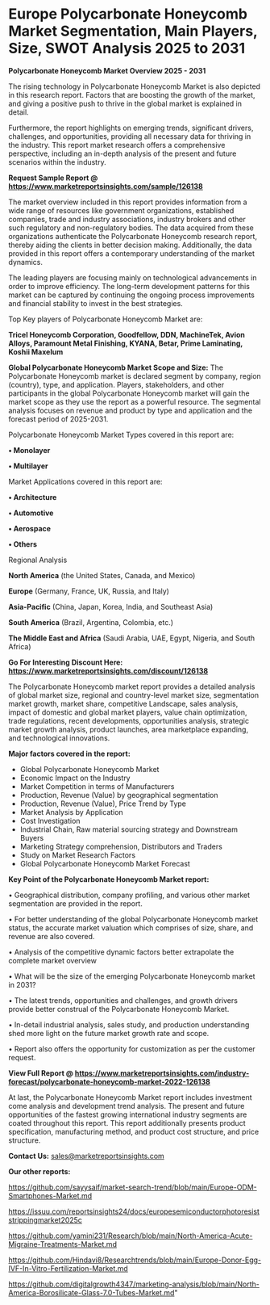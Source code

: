 # Europe Polycarbonate Honeycomb Market Segmentation, Main Players, Size, SWOT Analysis 2025 to 2031

<Strong> Polycarbonate Honeycomb Market Overview 2025 - 2031</strong>

The rising technology in Polycarbonate Honeycomb Market is also depicted in this research report. Factors that are boosting the growth of the market, and giving a positive push to thrive in the global market is explained in detail.

Furthermore, the report highlights on emerging trends, significant drivers, challenges, and opportunities, providing all necessary data for thriving in the industry. This report market research offers a comprehensive perspective, including an in-depth analysis of the present and future scenarios within the industry.

<strong>Request Sample Report @ <a href=https://www.marketreportsinsights.com/sample/126138>https://www.marketreportsinsights.com/sample/126138</a></strong>

The market overview included in this report provides information from a wide range of resources like government organizations, established companies, trade and industry associations, industry brokers and other such regulatory and non-regulatory bodies. The data acquired from these organizations authenticate the Polycarbonate Honeycomb research report, thereby aiding the clients in better decision making. Additionally, the data provided in this report offers a contemporary understanding of the market dynamics.

The leading players are focusing mainly on technological advancements in order to improve efficiency. The long-term development patterns for this market can be captured by continuing the ongoing process improvements and financial stability to invest in the best strategies.

Top Key players of Polycarbonate Honeycomb Market are:

<strong>Tricel Honeycomb Corporation, Goodfellow, DDN, MachineTek, Avion Alloys, Paramount Metal Finishing, KYANA, Betar, Prime Laminating, Koshii Maxelum</strong>

<strong><b>Global Polycarbonate Honeycomb Market Scope and Size:</b></strong>
The Polycarbonate Honeycomb market is declared segment by company, region (country), type, and application. Players, stakeholders, and other participants in the global Polycarbonate Honeycomb market will gain the market scope as they use the report as a powerful resource. The segmental analysis focuses on revenue and product by type and application and the forecast period of 2025-2031.

Polycarbonate Honeycomb Market Types covered in this report are:

<strong>• Monolayer

• Multilayer</strong>

Market Applications covered in this report are:

<strong>• Architecture

• Automotive

• Aerospace

• Others</strong> 

Regional Analysis

<strong>North America</strong> (the United States, Canada, and Mexico)

<strong>Europe</strong> (Germany, France, UK, Russia, and Italy)

<strong>Asia-Pacific</strong> (China, Japan, Korea, India, and Southeast Asia)

<strong>South America</strong> (Brazil, Argentina, Colombia, etc.)

<strong>The Middle East and Africa</strong> (Saudi Arabia, UAE, Egypt, Nigeria, and South Africa)

<strong>Go For Interesting Discount Here: <a href=https://www.marketreportsinsights.com/discount/126138>https://www.marketreportsinsights.com/discount/126138</a></strong>

The Polycarbonate Honeycomb market report provides a detailed analysis of global market size, regional and country-level market size, segmentation market growth, market share, competitive Landscape, sales analysis, impact of domestic and global market players, value chain optimization, trade regulations, recent developments, opportunities analysis, strategic market growth analysis, product launches, area marketplace expanding, and technological innovations.

<strong><b>Major factors covered in the report:</b></strong>
<ul>
  <li>Global Polycarbonate Honeycomb Market </li>
  <li>Economic Impact on the Industry</li>
  <li>Market Competition in terms of Manufacturers</li>
  <li>Production, Revenue (Value) by geographical segmentation</li>
  <li>Production, Revenue (Value), Price Trend by Type</li>
  <li>Market Analysis by Application</li>
  <li>Cost Investigation</li>
  <li>Industrial Chain, Raw material sourcing strategy and Downstream Buyers</li>
  <li>Marketing Strategy comprehension, Distributors and Traders</li>
  <li>Study on Market Research Factors</li>
  <li>Global Polycarbonate Honeycomb Market Forecast</li>
</ul>

<strong><b>Key Point of the Polycarbonate Honeycomb Market report:</b></strong>

• Geographical distribution, company profiling, and various other market segmentation are provided in the report.

• For better understanding of the global Polycarbonate Honeycomb market status, the accurate market valuation which comprises of size, share, and revenue are also covered.

• Analysis of the competitive dynamic factors better extrapolate the complete market overview

• What will be the size of the emerging Polycarbonate Honeycomb market in 2031?

• The latest trends, opportunities and challenges, and growth drivers provide better construal of the Polycarbonate Honeycomb Market.

• In-detail industrial analysis, sales study, and production understanding shed more light on the future market growth rate and scope.

• Report also offers the opportunity for customization as per the customer request.

<strong><b>View Full Report @ <a href=https://www.marketreportsinsights.com/industry-forecast/polycarbonate-honeycomb-market-2022-126138>https://www.marketreportsinsights.com/industry-forecast/polycarbonate-honeycomb-market-2022-126138</a></b></strong>


At last, the Polycarbonate Honeycomb Market report includes investment come analysis and development trend analysis. The present and future opportunities of the fastest growing international industry segments are coated throughout this report. This report additionally presents product specification, manufacturing method, and product cost structure, and price structure.

<strong>Contact Us:</strong>
sales@marketreportsinsights.com

<strong>Our other reports:</strong>

<a href=https://github.com/sayysaif/market-search-trend/blob/main/Europe-ODM-Smartphones-Market.md>https://github.com/sayysaif/market-search-trend/blob/main/Europe-ODM-Smartphones-Market.md</a>

<a href=https://issuu.com/reportsinsights24/docs/europesemiconductorphotoresiststrippingmarket2025c>https://issuu.com/reportsinsights24/docs/europesemiconductorphotoresiststrippingmarket2025c</a>

<a href=https://github.com/yamini231/Research/blob/main/North-America-Acute-Migraine-Treatments-Market.md>https://github.com/yamini231/Research/blob/main/North-America-Acute-Migraine-Treatments-Market.md</a>

<a href=https://github.com/Hindavi8/Researchtrends/blob/main/Europe-Donor-Egg-IVF-In-Vitro-Fertilization-Market.md>https://github.com/Hindavi8/Researchtrends/blob/main/Europe-Donor-Egg-IVF-In-Vitro-Fertilization-Market.md</a>

<a href=https://github.com/digitalgrowth4347/marketing-analysis/blob/main/North-America-Borosilicate-Glass-7.0-Tubes-Market.md>https://github.com/digitalgrowth4347/marketing-analysis/blob/main/North-America-Borosilicate-Glass-7.0-Tubes-Market.md</a>"
